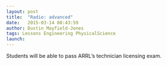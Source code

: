 ```yaml
---
layout: post
title:  "Radio: advanced"
date:   2015-03-14 08:43:59
author: Dustin Mayfield-Jones
tags: Lessons Engineering PhysicalScience
launch: 
---
```

Students will be able to pass ARRL’s technician licensing exam.
